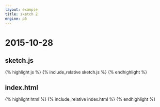 ```yaml
---
layout: example
title: sketch 2
engine: p5
---
```



# 2015-10-28
## sketch.js 
{% highlight js %}
{% include_relative sketch.js %}
{% endhighlight %}
## index.html 
{% highlight html %}
{% include_relative index.html %}
{% endhighlight %}
